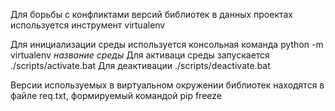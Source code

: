 Для борьбы с конфликтами версий библиотек в данных проектах используется инструмент virtualenv

Для инициализации среды используется консольная команда python -m virtualenv *название среды*
Для активаци среды запускается ./scripts/activate.bat 
Для деактивации ./scripts/deactivate.bat 

Версии используемых в виртуальном окружении библиотек находятся в файле req.txt, формируемый командой pip freeze